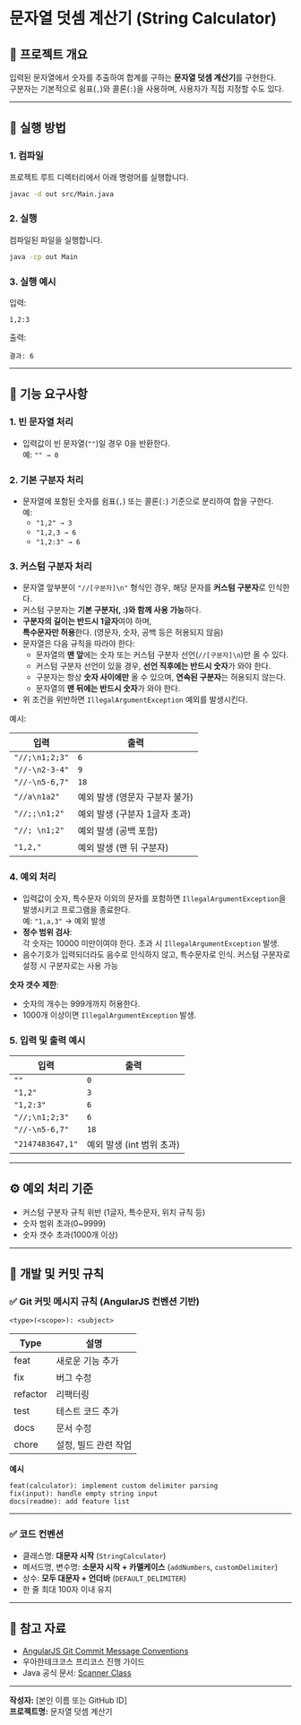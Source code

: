 # 문자열 덧셈 계산기 (String Calculator)

## 📘 프로젝트 개요
입력된 문자열에서 숫자를 추출하여 합계를 구하는 **문자열 덧셈 계산기**를 구현한다.  
구분자는 기본적으로 쉼표(`,`)와 콜론(`:`)을 사용하며, 사용자가 직접 지정할 수도 있다.

---

## 🚀 실행 방법

### 1. 컴파일
프로젝트 루트 디렉터리에서 아래 명령어를 실행합니다.
```bash
javac -d out src/Main.java
```

### 2. 실행
컴파일된 파일을 실행합니다.
```bash
java -cp out Main
```

### 3. 실행 예시
입력:
```
1,2:3
```
출력:
```
결과: 6
```

---

## 🧩 기능 요구사항

### 1. 빈 문자열 처리
- 입력값이 빈 문자열(`""`)일 경우 0을 반환한다.  
  예: `"" → 0`

### 2. 기본 구분자 처리
- 문자열에 포함된 숫자를 쉼표(`,`) 또는 콜론(`:`) 기준으로 분리하여 합을 구한다.  
  예:
    - `"1,2" → 3`
    - `"1,2,3 → 6`
    - `"1,2:3" → 6`

### 3. 커스텀 구분자 처리
- 문자열 앞부분이 `"//[구분자]\n"` 형식인 경우, 해당 문자를 **커스텀 구분자**로 인식한다.
- 커스텀 구분자는 **기본 구분자(, :)와 함께 사용 가능**하다.
- **구분자의 길이는 반드시 1글자**여야 하며,  
  **특수문자만 허용**한다. (영문자, 숫자, 공백 등은 허용되지 않음)
- 문자열은 다음 규칙을 따라야 한다:
    - 문자열의 **맨 앞**에는 숫자 또는 커스텀 구분자 선언(`//[구분자]\n`)만 올 수 있다.
    - 커스텀 구분자 선언이 있을 경우, **선언 직후에는 반드시 숫자**가 와야 한다.
    - 구분자는 항상 **숫자 사이에만** 올 수 있으며, **연속된 구분자**는 허용되지 않는다.
    - 문자열의 **맨 뒤에는 반드시 숫자**가 와야 한다.
- 위 조건을 위반하면 `IllegalArgumentException` 예외를 발생시킨다.

예시:

| 입력 | 출력 |
|------|------|
| `"//;\n1;2;3"` | `6` |
| `"//-\n2-3-4"` | `9` |
| `"//-\n5-6,7"` | `18` |
| `"//a\n1a2"` | 예외 발생 (영문자 구분자 불가) |
| `"//;;\n1;2"` | 예외 발생 (구분자 1글자 초과) |
| `"//; \n1;2"` | 예외 발생 (공백 포함) |
| `"1,2,"` | 예외 발생 (맨 뒤 구분자) |

### 4. 예외 처리
- 입력값이 숫자, 특수문자 이외의 문자를 포함하면 `IllegalArgumentException`을 발생시키고 프로그램을 종료한다.  
  예: `"1,a,3"` → 예외 발생
- **정수 범위 검사**:  
  각 숫자는 10000 미만이여야 한다.
  초과 시 `IllegalArgumentException` 발생.
- 음수기호가 입력되더라도 음수로 인식하지 않고, 특수문자로 인식. 커스텀 구분자로 설정 시 구분자로는 사용 가능 

**숫자 갯수 제한**:
- 숫자의 개수는 999개까지 허용한다.
- 1000개 이상이면 `IllegalArgumentException` 발생.

### 5. 입력 및 출력 예시
| 입력 | 출력 |
|------|------|
| `""` | `0` |
| `"1,2"` | `3` |
| `"1,2:3"` | `6` |
| `"//;\n1;2;3"` | `6` |
| `"//-\n5-6,7"` | `18` |
| `"2147483647,1"` | 예외 발생 (int 범위 초과) |

---

## ⚙️ 예외 처리 기준
- 커스텀 구분자 규칙 위반 (1글자, 특수문자, 위치 규칙 등)
- 숫자 범위 초과(0~9999)
- 숫자 갯수 초과(1000개 이상)

---

## 💾 개발 및 커밋 규칙

### ✅ Git 커밋 메시지 규칙 (AngularJS 컨벤션 기반)
```
<type>(<scope>): <subject>
```

| Type | 설명 |
|------|------|
| feat | 새로운 기능 추가 |
| fix | 버그 수정 |
| refactor | 리팩터링 |
| test | 테스트 코드 추가 |
| docs | 문서 수정 |
| chore | 설정, 빌드 관련 작업 |

**예시**
```
feat(calculator): implement custom delimiter parsing
fix(input): handle empty string input
docs(readme): add feature list
```

---

### ✅ 코드 컨벤션
- 클래스명: **대문자 시작** (`StringCalculator`)
- 메서드명, 변수명: **소문자 시작 + 카멜케이스** (`addNumbers`, `customDelimiter`)
- 상수: **모두 대문자 + 언더바** (`DEFAULT_DELIMITER`)
- 한 줄 최대 100자 이내 유지

---

## 🧭 참고 자료
- [AngularJS Git Commit Message Conventions](https://docs.google.com/document/d/1QrDFcIiPjSLDn3EL15IJygNPiHORgU1_OOAqWjiDU5Y/)
- 우아한테크코스 프리코스 진행 가이드
- Java 공식 문서: [Scanner Class](https://docs.oracle.com/javase/8/docs/api/java/util/Scanner.html)

---
**작성자:** [본인 이름 또는 GitHub ID]  
**프로젝트명:** 문자열 덧셈 계산기
